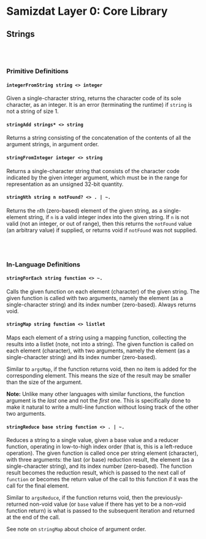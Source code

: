 Samizdat Layer 0: Core Library
==============================

Strings
----------

<br><br>
### Primitive Definitions

#### `integerFromString string <> integer`

Given a single-character string, returns the character code
of its sole character, as an integer. It is an error (terminating
the runtime) if `string` is not a string of size 1.

#### `stringAdd strings* <> string`

Returns a string consisting of the concatenation of the contents
of all the argument strings, in argument order.

#### `stringFromInteger integer <> string`

Returns a single-character string that consists of the character
code indicated by the given integer argument, which must be in the
range for representation as an unsigned 32-bit quantity.

#### `stringNth string n notFound? <> . | ~.`

Returns the `n`th (zero-based) element of the given string, as a
single-element string, if `n` is a valid integer index into the given
string. If `n` is not valid (not an integer, or out of range),
then this returns the `notFound` value (an arbitrary value) if supplied,
or returns void if `notFound` was not supplied.


<br><br>
### In-Language Definitions

#### `stringForEach string function <> ~.`

Calls the given function on each element (character) of the given string.
The given function is called with two arguments, namely the element (as a
single-character string) and its index number (zero-based). Always returns
void.

#### `stringMap string function <> listlet`

Maps each element of a string using a mapping function, collecting
the results into a listlet (note, not into a string). The given
function is called on each element (character), with two arguments,
namely the element (as a single-character string) and its index
number (zero-based).

Similar to `argsMap`, if the function returns void, then no item is
added for the corresponding element. This means the size of the
result may be smaller than the size of the argument.

**Note:** Unlike many other languages with similar functions, the
function argument is the *last* one and not the *first* one. This is
specifically done to make it natural to write a multi-line function
without losing track of the other two arguments.

#### `stringReduce base string function <> . | ~.`

Reduces a string to a single value, given a base value and a
reducer function, operating in low-to-high index order (that is, this
is a left-reduce operation). The given function is called once per
string element (character), with three arguments: the last (or base)
reduction result, the element (as a single-character string), and its
index number (zero-based). The function result becomes the reduction
result, which is passed to the next call of `function` or becomes the
return value of the call to this function if it was the call for the
final element.

Similar to `argsReduce`, if the function returns void, then the
previously-returned non-void value (or `base` value if there has
yet to be a non-void function return) is what is passed to the
subsequent iteration and returned at the end of the call.

See note on `stringMap` about choice of argument order.
